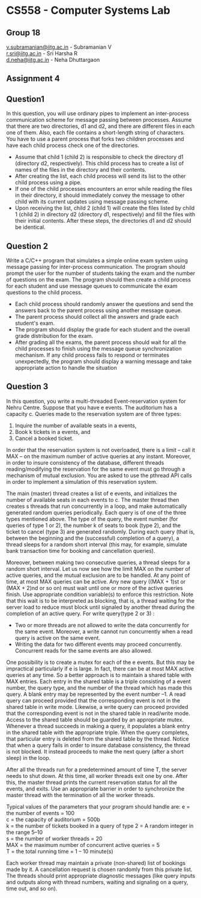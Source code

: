 # CS558 - Computer Systems Lab
## Group 18

v.subramanian@iitg.ac.in - Subramanian V<br>
r.sri@iitg.ac.in - Sri Harsha R<br>
d.neha@iitg.ac.in - Neha Dhuttargaon

## Assignment 4 

## Question1
In this question, you will use ordinary pipes to implement an inter-process
communication scheme for message passing between processes. Assume that there are
two directories, d1 and d2, and there are different files in each one of them. Also, each
file contains a short-length string of characters. You have to use a parent process that
forks two children processes and have each child process check one of the directories.
* Assume that child 1 (child 2) is responsible to check the directory d1 (directory
d2, respectively). This child process has to create a list of names of the files in the
directory and their contents.
* After creating the list, each child process will send its list to the other child
process using a pipe.
* If one of the child processes encounters an error while reading the files in their
directory, it should immediately convey the message to other child with its
current updates using message passing scheme.
* Upon receiving the list, child 2 (child 1) will create the files listed by child 1
(child 2) in directory d2 (directory d1, respectively) and fill the files with their
initial contents.
After these steps, the directories d1 and d2 should be identical.
## Question 2
Write a C/C++ program that simulates a simple online exam system using message
passing for inter-process communication. The program should prompt the user for the
number of students taking the exam and the number of questions on the exam. The
program should then create a child process for each student and use message queues to
communicate the exam questions to the child process.
* Each child process should randomly answer the questions and send the answers
back to the parent process using another message queue.
* The parent process should collect all the answers and grade each student's exam.
* The program should display the grade for each student and the overall grade
distribution for the exam.
* After grading all the exams, the parent process should wait for all the child
processes to finish using the message queue synchronization mechanism. If any
child process fails to respond or terminates unexpectedly, the program should
display a warning message and take appropriate action to handle the situation
## Question 3
In this question, you write a multi-threaded Event-reservation system for Nehru Centre.
Suppose that you have e events. The auditorium has a capacity c. Queries made to the
reservation system are of three types:
1. Inquire the number of available seats in a events,
2. Book k tickets in a events, and
3. Cancel a booked ticket.<br>

In order that the reservation system is not overloaded, there is a limit – call it MAX – on
the maximum number of active queries at any instant. Moreover, in order to insure
consistency of the database, different threads reading/modifying the reservation for the
same event must go through a mechanism of mutual exclusion. You are asked to use the
pthread API calls in order to implement a simulation of this reservation system.<br>

The main (master) thread creates a list of e events, and initializes the number of
available seats in each events to c. The master thread then creates s threads that run
concurrently in a loop, and make automatically generated random queries periodically.
Each query is of one of the three types mentioned above. The type of the query, the
event number (for queries of type 1 or 2), the number k of seats to book (type 2), and
the ticket to cancel (type 3) are generated randomly. During each query (that is,
between the beginning and the (successful) completion of a query), a thread sleeps for a
random short interval (this may, for example, simulate bank transaction time for
booking and cancellation queries).<br>

Moreover, between making two consecutive queries, a thread sleeps for a random short
interval. Let us now see how the limit MAX on the number of active queries, and the
mutual exclusion are to be handled.
At any point of time, at most MAX queries can be active. Any new query ((MAX + 1)st or
(MAX + 2)nd or so on) must wait until one or more of the active queries finish. Use
appropriate condition variable(s) to enforce this restriction. Note that this wait is to be
interpreted as blocking, that is, a thread waiting for the server load to reduce must block
until signaled by another thread during the completion of an active query.
For write query(type 2 or 3) :
* Two or more threads are not allowed to write the data concurrently for the same
event. Moreover, a write cannot run concurrently when a read query is active on
the same event.
* Writing the data for two different events may proceed concurrently. Concurrent
reads for the same events are also allowed.

One possibility is to create a mutex for each of the e events. But this may be impractical
particularly if e is large. In fact, there can be at most MAX active queries at any time. So a
better approach is to maintain a shared table with MAX entries. Each entry in the shared
table is a triple consisting of a event number, the query type, and the number of the
thread which has made this query. A blank entry may be represented by the event
number –1. A read query can proceed provided that the corresponding event is not in
the shared table in write mode. Likewise, a write query can proceed provided that the
corresponding event is not in the shared table in read/write mode. Access to the shared
table should be guarded by an appropriate mutex. Whenever a thread succeeds in
making a query, it populates a blank entry in the shared table with the appropriate
triple. When the query completes, that particular entry is deleted from the shared table
by the thread. Notice that when a query fails in order to insure database consistency, the
thread is not blocked. It instead proceeds to make the next query (after a short sleep) in
the loop.

After all the threads run for a predetermined amount of time T, the server needs to shut
down. At this time, all worker threads exit one by one. After this, the master thread
prints the current reservation status for all the events, and exits. Use an appropriate
barrier in order to synchronize the master thread with the termination of all the worker
threads.

Typical values of the parameters that your program should handle are:
e = the number of events = 100<br>
c = the capacity of auditorium = 500b<br>
k = the number of tickets booked in a query of type 2 = A random integer in the range 5–10<br>
s = the number of worker threads = 20<br>
MAX = the maximum number of concurrent active queries = 5<br>
T = the total running time = 1 – 10 minute(s)<br>

Each worker thread may maintain a private (non-shared) list of bookings made by it. A
cancellation request is chosen randomly from this private list. The threads should print
appropriate diagnostic messages (like query inputs and outputs along with thread
numbers, waiting and signaling on a query, time out, and so on).
